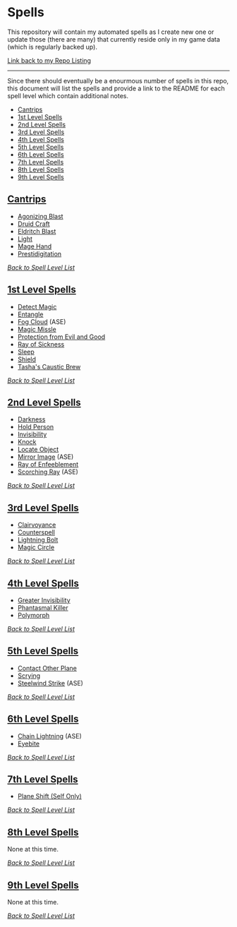 # Spells
This repository will contain my automated spells as I create new one or update those (there are many) that currently reside only in my game data (which is regularly backed up).

[Link back to my Repo Listing](https://github.com/Jeznar/GitRepo)

---

Since there should eventually be a enourmous number of spells in this repo, this document will list the spells and provide a link to the README for each spell level which contain additional notes.

* [Cantrips](#cantrips)
* [1st Level Spells](#1st-level-spells)
* [2nd Level Spells](#2nd-level-spells)
* [3rd Level Spells](#3rd-level-spells)
* [4th Level Spells](#4th-level-spells)
* [5th Level Spells](#5th-level-spells)
* [6th Level Spells](#6th-level-spells)
* [7th Level Spells](#7th-level-spells)
* [8th Level Spells](#8th-level-spells)
* [9th Level Spells](#9th-level-spells)

## [Cantrips](Cantrips)

* [Agonizing Blast](Cantrips#agonizing-blast)
* [Druid Craft](Cantrips#druid-craft)
* [Eldritch Blast](Cantrips#eldritch-blast)
* [Light](Cantrips#light)
* [Mage Hand](Cantrips#mage-hand)
* [Prestidigitation](Cantrips#prestidigitation)

[*Back to Spell Level List*](#spells)

## [1st Level Spells](1st_Level)

* [Detect Magic](1st_Level1st_Level#detect-magic)
* [Entangle](1st_Level1st_Level#entangle)
* [Fog Cloud](1st_Level#fog-cloud) (ASE)
* [Magic Missle](1st_Level#magic-missle)
* [Protection from Evil and Good](1st_Level#protection-from-evil-and-good)
* [Ray of Sickness](1st_Level#ray-of-sickness)
* [Sleep](1st_Level#sleep)
* [Shield](1st_Level#shield)
* [Tasha's Caustic Brew](1st_Level#tasha-caustic-brew)

[*Back to Spell Level List*](#spells)

## [2nd Level Spells](2nd_Level)

* [Darkness](2nd_Level#darkness)
* [Hold Person](2nd_Level#hold-person)
* [Invisibility](2nd_Level#invisibility)
* [Knock](2nd_Level#knock)
* [Locate Object](2nd_Level#locate-object)
* [Mirror Image](2nd_Level#mirror-image) (ASE)
* [Ray of Enfeeblement](2nd_Level#ray-of-enfeeblement)
* [Scorching Ray](2nd_Level#scorching-ray) (ASE)

[*Back to Spell Level List*](#spells)

## [3rd Level Spells](3rd_Level)

* [Clairvoyance](3rd_Level#clairvoyance)
* [Counterspell](3rd_Level#counterspell)
* [Lightning Bolt](3rd_Level#lightning-bolt)
* [Magic Circle](3rd_Level#magic-circle)

[*Back to Spell Level List*](#spells)

## [4th Level Spells](4th_Level)

* [Greater Invisibility](4th_Level#greater-invisibility)
* [Phantasmal Killer](4th_Level#phantasmal-killer)
* [Polymorph](4th_Level#polymorph)

[*Back to Spell Level List*](#spells)

## [5th Level Spells](5th_Level)

* [Contact Other Plane](5th_Level#contact-other-plane)
* [Scrying](5th_Level#scrying)
* [Steelwind Strike](5th_Level#steelwind-strike) (ASE)

[*Back to Spell Level List*](#spells)

## [6th Level Spells](6th_Level)

* [Chain Lightning](6th_Level#chain-lightning) (ASE)
* [Eyebite](6th_Level#eyebite)

[*Back to Spell Level List*](#spells)

## [7th Level Spells](7th_Level)

* [Plane Shift (Self Only)](7th_Level#plane-shift-self-only)

[*Back to Spell Level List*](#spells)

## [8th Level Spells](8th_Level)

None at this time.

[*Back to Spell Level List*](#spells)

## [9th Level Spells](9th_Level)

None at this time.

[*Back to Spell Level List*](#spells)
